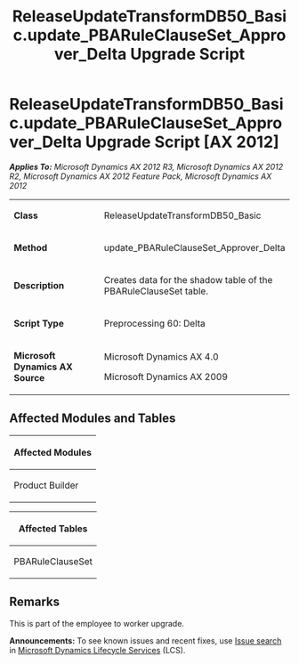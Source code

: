﻿---
title: ReleaseUpdateTransformDB50_Basic.update_PBARuleClauseSet_Approver_Delta Upgrade Script
TOCTitle: ReleaseUpdateTransformDB50_Basic.update_PBARuleClauseSet_Approver_Delta Upgrade Script
ms:assetid: 22b4b00b-2463-1f3b-b64c-7c3dc2015a7b
ms:mtpsurl: https://msdn.microsoft.com/en-us/library/JJ684963(v=AX.60)
ms:contentKeyID: 49707164
ms.date: 05/18/2015
mtps_version: v=AX.60
---

# ReleaseUpdateTransformDB50\_Basic.update\_PBARuleClauseSet\_Approver\_Delta Upgrade Script [AX 2012]


_**Applies To:** Microsoft Dynamics AX 2012 R3, Microsoft Dynamics AX 2012 R2, Microsoft Dynamics AX 2012 Feature Pack, Microsoft Dynamics AX 2012_

<table>
<colgroup>
<col style="width: 50%" />
<col style="width: 50%" />
</colgroup>
<tbody>
<tr class="odd">
<td><p><strong>Class</strong></p></td>
<td><p>ReleaseUpdateTransformDB50_Basic</p></td>
</tr>
<tr class="even">
<td><p><strong>Method</strong></p></td>
<td><p>update_PBARuleClauseSet_Approver_Delta</p></td>
</tr>
<tr class="odd">
<td><p><strong>Description</strong></p></td>
<td><p>Creates data for the shadow table of the PBARuleClauseSet table.</p></td>
</tr>
<tr class="even">
<td><p><strong>Script Type</strong></p></td>
<td><p>Preprocessing 60: Delta</p></td>
</tr>
<tr class="odd">
<td><p><strong>Microsoft Dynamics AX Source</strong></p></td>
<td><p>Microsoft Dynamics AX 4.0</p>
<p>Microsoft Dynamics AX 2009</p></td>
</tr>
</tbody>
</table>


## Affected Modules and Tables

<table>
<colgroup>
<col style="width: 100%" />
</colgroup>
<thead>
<tr class="header">
<th><p>Affected Modules</p></th>
</tr>
</thead>
<tbody>
<tr class="odd">
<td><p>Product Builder</p></td>
</tr>
</tbody>
</table>


<table>
<colgroup>
<col style="width: 100%" />
</colgroup>
<thead>
<tr class="header">
<th><p>Affected Tables</p></th>
</tr>
</thead>
<tbody>
<tr class="odd">
<td><p>PBARuleClauseSet</p></td>
</tr>
</tbody>
</table>


## Remarks

This is part of the employee to worker upgrade.

  
**Announcements:** To see known issues and recent fixes, use [Issue search](http://go.microsoft.com/fwlink/?linkid=389258) in [Microsoft Dynamics Lifecycle Services](http://go.microsoft.com/fwlink/?linkid=306505) (LCS).

